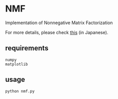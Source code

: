 # NMF
Implementation of Nonnegative Matrix Factorization

For more details, please check [this](https://leck-tech.com/machine-learning/nmf_python) (in Japanese). 

## requirements 

```
numpy
matplotlib 
```

## usage 

```bash
python nmf.py
```